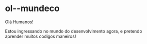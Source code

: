 # ol--mundeco

Olá Humanos!

Estou ingressando no mundo do desenvolvimento agora, e pretendo aprender muitos codigos maneiros!
